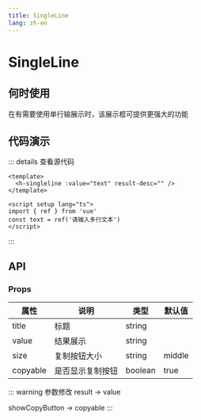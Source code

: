 ```yaml
---
title: SingleLine
lang: zh-en
---
```

# SingleLine

## 何时使用

在有需要使用单行输展示时，该展示框可提供更强大的功能

## 代码演示

<h-singleline :value="text" result-desc="" />

<script setup lang="ts">
import { ref } from 'vue'

const text = ref('可复制单行输出')
</script>

::: details 查看源代码

```vue
<template>
  <h-singleline :value="text" result-desc="" />
</template>

<script setup lang="ts">
import { ref } from 'vue'
const text = ref('请输入多行文本')
</script>

```

:::

## API

### Props

| 属性     | 说明             | 类型    | 默认值 |
| -------- | ---------------- | ------- | ------ |
| title    | 标题             | string  |        |
| value    | 结果展示         | string  |        |
| size     | 复制按钮大小     | string  | middle |
| copyable | 是否显示复制按钮 | boolean | true   |

::: warning 参数修改
result -> value

showCopyButton -> copyable
:::
